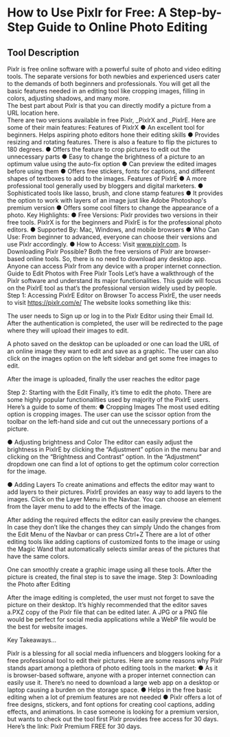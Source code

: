 # How to Use Pixlr for Free: A Step-by-Step Guide to Online Photo Editing
## Tool Description
Pixlr is free online software with a powerful suite of photo and video editing tools. The separate versions for both newbies and experienced users cater to the demands of both beginners and professionals.
You will get all the basic features needed in an editing tool like cropping images, filling in colors, adjusting shadows, and many more. <br/> The best part about Pixlr is that you can directly modify a picture from a URL location here.<br/>
There are two versions available in free Pixlr, _PixlrX and _PixlrE. Here are some of their main features:
Features of PixlrX
●	An excellent tool for beginners. Helps aspiring photo editors hone their editing skills
●	Provides resizing and rotating features. There is also a feature to flip the pictures to 180 degrees.
●	Offers the feature to crop pictures to edit out the unnecessary parts
●	Easy to change the brightness of a picture to an optimum value using the auto-fix option
●	Can preview the edited images before using them
●	Offers free stickers, fonts for captions, and different shapes of textboxes to add to the images. 
Features of PixlrE
●	A more professional tool generally used by bloggers and digital marketers.
●	Sophisticated tools like lasso, brush, and clone stamp features
●	It provides the option to work with layers of an image just like Adobe Photoshop's premium version
●	Offers some cool filters to change the appearance of a photo.
Key Highlights:
●	Free Versions: Pixlr provides two versions in their free tools. PixlrX is for the beginners and PixlrE is for the professional photo editors.
●	Supported By: Mac, Windows, and mobile browsers
●	Who Can Use: From beginner to advanced, everyone can choose their versions and use Pixlr accordingly.
●	How to Access: Visit www.pixlr.com.
Is Downloading Pixlr Possible?
Both the free versions of Pixlr are browser-based online tools. So, there is no need to download any desktop app. Anyone can access Pixlr from any device with a proper internet connection.
Guide to Edit Photos with Free Pixlr Tools
Let’s have a walkthrough of the Pixlr software and understand its major functionalities.
This guide will focus on the PixlrE tool as that’s the professional version widely used by people.
Step 1: Accessing PixlrE Editor on Browser
To access PixlrE, the user needs to visit https://pixlr.com/e/
The website looks something like this:
 
The user needs to Sign up or log in to the Pixlr Editor using their Email Id. After the authentication is completed, the user will be redirected to the page where they will upload their images to edit.
 
A photo saved on the desktop can be uploaded or one can load the URL of an online image they want to edit and save as a graphic. The user can also click on the images option on the left sidebar and get some free images to edit.
 

After the image is uploaded, finally the user reaches the editor page

 
Step 2: Starting with the Edit
Finally, it’s time to edit the photo. There are some highly popular functionalities used by majority of the PixlrE users. Here’s a guide to some of them:
●	Cropping Images
The most used editing option is cropping images. The user can use the scissor option from the toolbar on the left-hand side and cut out the unnecessary portions of a picture.
 
●	Adjusting brightness and Color
The editor can easily adjust the brightness in PixlrE by clicking the “Adjustment” option in the menu bar and clicking on the “Brightness and Contrast” option. In the “Adjustment” dropdown one can find a lot of options to get the optimum color correction for the image.

 
●	Adding Layers
To create animations and effects the editor may want to add layers to their pictures. PixlrE provides an easy way to add layers to the images. 
Click on the Layer Menu in the Navbar. You can choose an element from the layer menu to add to the effects of the image.

 
After adding the required effects the editor can easily preview the changes. In case they don’t like the changes they can simply Undo the changes from the Edit Menu of the Navbar or can press Ctrl+Z
There are a lot of other editing tools like adding captions of customized fonts to the image or using the Magic Wand that automatically selects similar areas of the pictures that have the same colors.

One can smoothly create a graphic image using all these tools. After the picture is created, the final step is to save the image.
Step 3: Downloading the Photo after Editing
 
After the image editing is completed, the user must not forget to save the picture on their desktop.
It’s highly recommended that the editor saves a.PXZ copy of the Pixlr file that can be edited later. 
A JPG or a PNG file would be perfect for social media applications while a WebP file would be the best for website images.
 
Key Takeaways…

Pixlr is a blessing for all social media influencers and bloggers looking for a free professional tool to edit their pictures. Here are some reasons why Pixlr stands apart among a plethora of photo editing tools in the market:
●	As it is browser-based software, anyone with a proper internet connection can easily use it. There’s no need to download a large web app on a desktop or laptop causing a burden on the storage space.
●	Helps in the free basic editing when a lot of premium features are not needed
●	Pixlr offers a lot of free designs, stickers, and font options for creating cool captions, adding effects, and animations.
In case someone is looking for a premium version, but wants to check out the tool first Pixlr provides free access for 30 days. Here’s the link:  Pixlr Premium FREE for 30 days.



